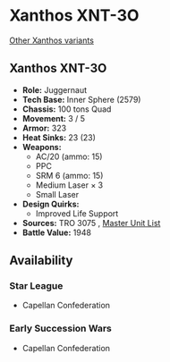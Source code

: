 # Xanthos XNT-3O 

[Other Xanthos variants](../xanthos.md) 

## Xanthos XNT-3O 

- **Role:** Juggernaut 
- **Tech Base:** Inner Sphere (2579) 
- **Chassis:** 100 tons Quad 
- **Movement:** 3 / 5 
- **Armor:** 323 
- **Heat Sinks:** 23 (23) 
- **Weapons:** 
  - AC/20 (ammo: 15) 
  - PPC 
  - SRM 6 (ammo: 15) 
  - Medium Laser × 3 
  - Small Laser 
- **Design Quirks:** 
  - Improved Life Support 
- **Sources:** TRO 3075 , [Master Unit List](http://masterunitlist.info/Unit/Details/3604/xanthos-xnt-3o) 
- **Battle Value:** 1948 

## Availability 

### Star League 

- Capellan Confederation 

### Early Succession Wars 

- Capellan Confederation 

